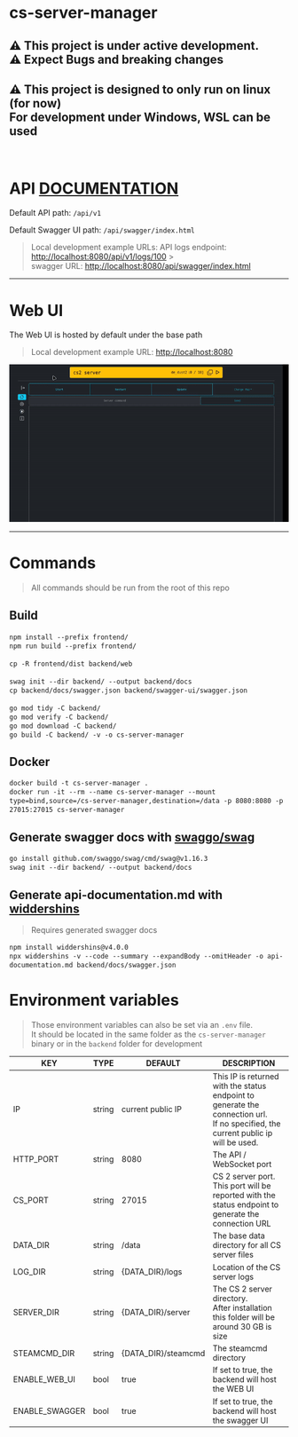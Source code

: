 # cs-server-manager

## :warning: This project is under active development.<br/>:warning: Expect Bugs and breaking changes

## :warning: This project is designed to only run on linux (for now)<br/>For development under Windows, WSL can be used

<br/>

# API [DOCUMENTATION](api-documentation.md)

Default API path: `/api/v1`

Default Swagger UI path: `/api/swagger/index.html`

> Local development example URLs:
> API logs endpoint: [http://localhost:8080/api/v1/logs/100](http://localhost:8080/api/v1/logs/100) > <br/>
> swagger URL: [http://localhost:8080/api/swagger/index.html](http://localhost:8080/api/swagger/index.html)

---

# Web UI

The Web UI is hosted by default under the base path

> Local development example URL: [http://localhost:8080](http://localhost:8080)

![Web UI](web-ui-start-server.gif)

---

# Commands

> All commands should be run from the root of this repo

## Build

```
npm install --prefix frontend/
npm run build --prefix frontend/

cp -R frontend/dist backend/web

swag init --dir backend/ --output backend/docs
cp backend/docs/swagger.json backend/swagger-ui/swagger.json

go mod tidy -C backend/
go mod verify -C backend/
go mod download -C backend/
go build -C backend/ -v -o cs-server-manager
```

## Docker

```
docker build -t cs-server-manager .
docker run -it --rm --name cs-server-manager --mount type=bind,source=/cs-server-manager,destination=/data -p 8080:8080 -p 27015:27015 cs-server-manager
```

## Generate swagger docs with [swaggo/swag](https://github.com/swaggo/swag)

```
go install github.com/swaggo/swag/cmd/swag@v1.16.3
swag init --dir backend/ --output backend/docs
```

## Generate api-documentation.md with [widdershins](https://github.com/Mermade/widdershins)

> Requires generated swagger docs

```
npm install widdershins@v4.0.0
npx widdershins -v --code --summary --expandBody --omitHeader -o api-documentation.md backend/docs/swagger.json
```

# Environment variables

> Those environment variables can also be set via an `.env` file.
> <br/>
> It should be located in the same folder as the `cs-server-manager` binary or in the `backend` folder for development

| KEY            | TYPE   | DEFAULT             | DESCRIPTION                                                                                                                           |
| -------------- | ------ | ------------------- | ------------------------------------------------------------------------------------------------------------------------------------- |
| IP             | string | current public IP   | This IP is returned with the status endpoint to generate the connection url.<br/>If no specified, the current public ip will be used. |
| HTTP_PORT      | string | 8080                | The API / WebSocket port                                                                                                              |
| CS_PORT        | string | 27015               | CS 2 server port. This port will be reported with the status endpoint to generate the connection URL                                  |
| DATA_DIR       | string | /data               | The base data directory for all CS server files                                                                                       |
| LOG_DIR        | string | {DATA_DIR}/logs     | Location of the CS server logs                                                                                                        |
| SERVER_DIR     | string | {DATA_DIR}/server   | The CS 2 server directory.<br/>After installation this folder will be around 30 GB is size                                            |
| STEAMCMD_DIR   | string | {DATA_DIR}/steamcmd | The steamcmd directory                                                                                                                |
| ENABLE_WEB_UI  | bool   | true                | If set to true, the backend will host the WEB UI                                                                                      |
| ENABLE_SWAGGER | bool   | true                | If set to true, the backend will host the swagger UI                                                                                  |
